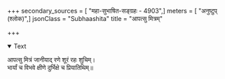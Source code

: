 +++
secondary_sources = [ "महा-सुभाषित-सङ्ग्रहः - 4903",]
meters = [ "अनुष्टुप् (श्लोक)",]
jsonClass = "Subhaashita"
title = "आपत्सु मित्रम्"

+++

<details open><summary>Text</summary>

आपत्सु मित्रं जानीयाद् रणे शूरं रहः शुचिम्।  
भार्यां च विभवे क्षीणे दुर्भिक्षे च प्रियातिथिम्॥
</details>
